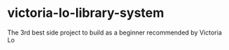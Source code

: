# victoria-lo-library-system
The 3rd best side project to build as a beginner recommended by Victoria Lo
